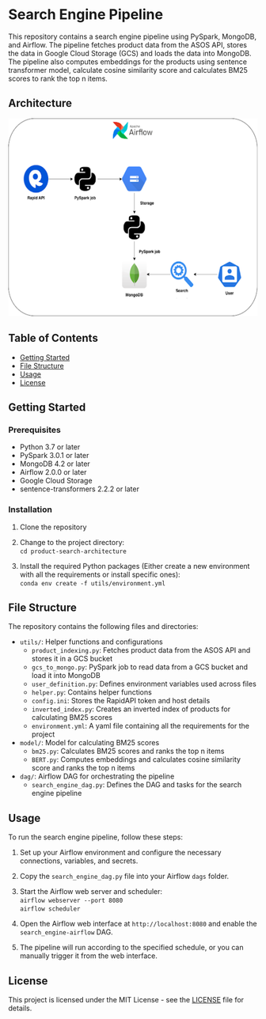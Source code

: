 # Search Engine Pipeline

This repository contains a search engine pipeline using PySpark, MongoDB, and Airflow. The pipeline fetches product data from the ASOS API, stores the data in Google Cloud Storage (GCS) and loads the data into MongoDB. The pipeline also computes embeddings for the products using sentence transformer model, calculate cosine similarity score and calculates BM25 scores to rank the top n items.

## Architecture
<p align="center">
  <img src="architecture.png" alt="Description of the image" width="600" height="400">
</p>


## Table of Contents

- [Getting Started](#getting-started)
- [File Structure](#file-structure)
- [Usage](#usage)
- [License](#license)

## Getting Started

### Prerequisites

- Python 3.7 or later
- PySpark 3.0.1 or later
- MongoDB 4.2 or later
- Airflow 2.0.0 or later
- Google Cloud Storage
- sentence-transformers 2.2.2 or later

### Installation

1. Clone the repository
2. Change to the project directory:<br>
    `cd product-search-architecture`

3. Install the required Python packages (Either create a new environment with all the requirements or install specific ones):<br>
    `conda env create -f utils/environment.yml`


## File Structure

The repository contains the following files and directories:

- `utils/`: Helper functions and configurations
    - `product_indexing.py`: Fetches product data from the ASOS API and stores it in a GCS bucket
    - `gcs_to_mongo.py`: PySpark job to read data from a GCS bucket and load it into MongoDB
    - `user_definition.py`: Defines environment variables used across files
    - `helper.py`: Contains helper functions
    - `config.ini`: Stores the RapidAPI token and host details
    - `inverted_index.py`: Creates an inverted index of products for calculating BM25 scores
    - `environment.yml`: A yaml file containing all the requirements for the project
- `model/`: Model for calculating BM25 scores
    - `bm25.py`: Calculates BM25 scores and ranks the top n items
    - `BERT.py`: Computes embeddings and calculates cosine similarity score and ranks the top n items
- `dag/`: Airflow DAG for orchestrating the pipeline
    - `search_engine_dag.py`: Defines the DAG and tasks for the search engine pipeline

## Usage

To run the search engine pipeline, follow these steps:

1. Set up your Airflow environment and configure the necessary connections, variables, and secrets.
2. Copy the `search_engine_dag.py` file into your Airflow `dags` folder.
3. Start the Airflow web server and scheduler:<br>
    `airflow webserver --port 8080`<br>
    `airflow scheduler`

4. Open the Airflow web interface at `http://localhost:8080` and enable the `search_engine-airflow` DAG.
5. The pipeline will run according to the specified schedule, or you can manually trigger it from the web interface.

## License

This project is licensed under the MIT License - see the [LICENSE](https://opensource.org/license/mit/) file for details.




